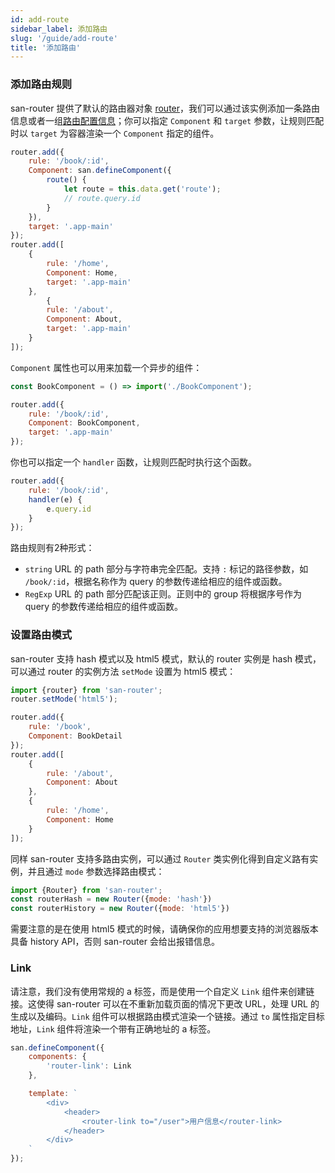```yaml
---
id: add-route
sidebar_label: 添加路由
slug: '/guide/add-route'
title: '添加路由'
---
```


### 添加路由规则

san-router 提供了默认的路由器对象 [router](/san-router/docs/api#router)，我们可以通过该实例添加一条路由信息或者一组[路由配置信息](/san-router/docs/data-structure#routeconfiginfo)；你可以指定 `Component` 和 `target` 参数，让规则匹配时以 `target` 为容器渲染一个 `Component` 指定的组件。

```javascript
router.add({
    rule: '/book/:id',
    Component: san.defineComponent({
        route() {
            let route = this.data.get('route');
            // route.query.id
        }
    }),
    target: '.app-main'
});
router.add([
    {
        rule: '/home',
        Component: Home,
        target: '.app-main'
    },
		{
        rule: '/about',
        Component: About,
        target: '.app-main'
    }
]);
```

`Component` 属性也可以用来加载一个异步的组件：

```js
const BookComponent = () => import('./BookComponent');

router.add({
    rule: '/book/:id',
    Component: BookComponent,
    target: '.app-main'
});

```

你也可以指定一个 `handler` 函数，让规则匹配时执行这个函数。

```javascript
router.add({
    rule: '/book/:id',
    handler(e) {
        e.query.id
    }
});
```

路由规则有2种形式：

- `string` URL 的 path 部分与字符串完全匹配。支持 `:` 标记的路径参数，如 `/book/:id`，根据名称作为 query 的参数传递给相应的组件或函数。
- `RegExp` URL 的 path 部分匹配该正则。正则中的 group 将根据序号作为 query 的参数传递给相应的组件或函数。


### 设置路由模式

san-router 支持 hash 模式以及 html5 模式，默认的 router 实例是 hash 模式，可以通过 router 的实例方法 `setMode` 设置为 html5 模式：

```javascript
import {router} from 'san-router';
router.setMode('html5');

router.add({
    rule: '/book',
    Component: BookDetail
});
router.add([
    {
        rule: '/about',
        Component: About
    },
    {
        rule: '/home',
        Component: Home
    }
]);
```

同样 san-router 支持多路由实例，可以通过 `Router` 类实例化得到自定义路有实例，并且通过 `mode` 参数选择路由模式： 

```javascript
import {Router} from 'san-router';
const routerHash = new Router({mode: 'hash'})
const routerHistory = new Router({mode: 'html5'})
```

需要注意的是在使用 html5 模式的时候，请确保你的应用想要支持的浏览器版本具备 history API，否则 san-router 会给出报错信息。

### Link

请注意，我们没有使用常规的 a 标签，而是使用一个自定义 `Link` 组件来创建链接。这使得 san-router 可以在不重新加载页面的情况下更改 URL，处理 URL 的生成以及编码。`Link` 组件可以根据路由模式渲染一个链接。通过 `to` 属性指定目标地址，`Link` 组件将渲染一个带有正确地址的 a 标签。

```javascript
san.defineComponent({
    components: {
        'router-link': Link
    },

    template: `
        <div>
            <header>
                <router-link to="/user">用户信息</router-link>
            </header>
        </div>
    `
});
```
